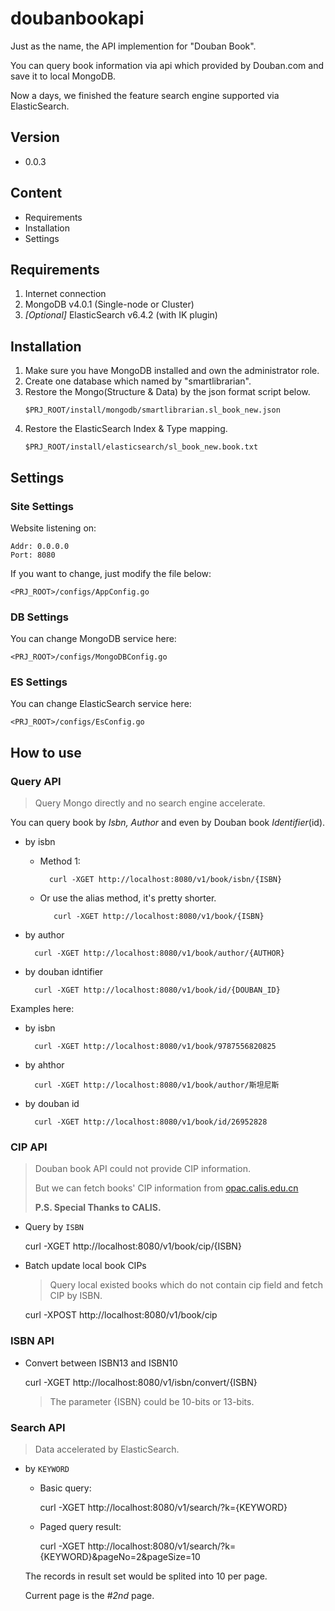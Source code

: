# doubanbookapi
Just as the name, the API implemention for "Douban Book".

You can query book information via api which provided by Douban.com 
and save it to local MongoDB.

Now a days, we finished the feature search engine supported via ElasticSearch.

## Version

* 0.0.3

## Content
* Requirements
* Installation
* Settings

## Requirements
1. Internet connection
2. MongoDB v4.0.1 (Single-node or Cluster)
3. *[Optional]* ElasticSearch v6.4.2 (with IK plugin)

## Installation
1. Make sure you have MongoDB installed and own the administrator role.
2. Create one database which named by "smartlibrarian".
3. Restore the Mongo(Structure & Data) by the json format script below.
    ```
    $PRJ_ROOT/install/mongodb/smartlibrarian.sl_book_new.json
    ```
4. Restore the ElasticSearch Index & Type mapping.
    ```
    $PRJ_ROOT/install/elasticsearch/sl_book_new.book.txt
    ```

## Settings

### Site Settings
Website listening on:

    Addr: 0.0.0.0
    Port: 8080
    
If you want to change, just modify the file below: 

```
<PRJ_ROOT>/configs/AppConfig.go
```

### DB Settings
 
You can change MongoDB service here:

```$go
<PRJ_ROOT>/configs/MongoDBConfig.go
```

### ES Settings
 
You can change ElasticSearch service here:

```$go
<PRJ_ROOT>/configs/EsConfig.go
```

## How to use

### Query API 

> Query Mongo directly and no search engine accelerate.

You can query book by *Isbn, Author* and even by Douban book *Identifier*(id).

- by isbn
	
	+ Method 1:
		
			curl -XGET http://localhost:8080/v1/book/isbn/{ISBN}
        
   + Or use the alias method, it's pretty shorter.
			
			curl -XGET http://localhost:8080/v1/book/{ISBN}    
- by author

        curl -XGET http://localhost:8080/v1/book/author/{AUTHOR}
    
- by douban idntifier

        curl -XGET http://localhost:8080/v1/book/id/{DOUBAN_ID}


Examples here:

- by isbn
    
        curl -XGET http://localhost:8080/v1/book/9787556820825

- by ahthor

        curl -XGET http://localhost:8080/v1/book/author/斯坦尼斯

- by douban id

        curl -XGET http://localhost:8080/v1/book/id/26952828
    
### CIP API 

> Douban book API could not provide CIP information.
> 
> But we can fetch books' CIP information from [opac.calis.edu.cn](CALIS)
> 
> **P.S. Special Thanks to CALIS.**

- Query by `ISBN`

	curl -XGET http://localhost:8080/v1/book/cip/{ISBN}
	
- Batch update local book CIPs
	
	> Query local existed books which do not contain cip field and fetch CIP by ISBN.

	curl -XPOST http://localhost:8080/v1/book/cip

### ISBN API

- Convert between ISBN13 and ISBN10
    
    curl -XGET http://localhost:8080/v1/isbn/convert/{ISBN}
    
    > The parameter {ISBN} could be 10-bits or 13-bits.

### Search API

> Data accelerated by ElasticSearch.

- by `KEYWORD`

    + Basic query:
    
 		curl -XGET http://localhost:8080/v1/search/?k={KEYWORD}
        
    + Paged query result:
		
		curl -XGET http://localhost:8080/v1/search/?k={KEYWORD}&pageNo=2&pageSize=10
        
    The records in result set would be splited into 10 per page.
    
    Current page is the #*2nd* page.

